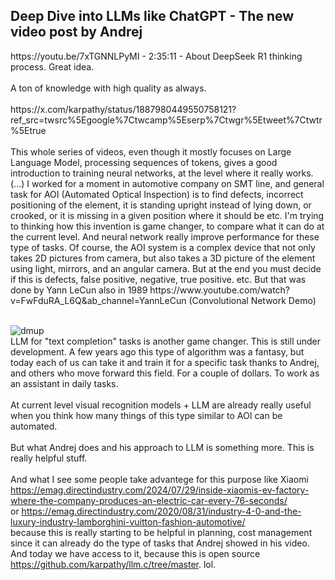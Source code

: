 <h2>Deep Dive into LLMs like ChatGPT
- The new video post by Andrej</h2>
https://youtu.be/7xTGNNLPyMI - 2:35:11 - About DeepSeek R1 thinking process. Great idea.
<br /><br />
A ton of knowledge with high quality as always. <br /><br />
https://x.com/karpathy/status/1887980449550758121?ref_src=twsrc%5Egoogle%7Ctwcamp%5Eserp%7Ctwgr%5Etweet%7Ctwtr%5Etrue
<br /><br />
This whole series of videos, even though it mostly focuses on Large Language Model, processing sequences of tokens, gives a good introduction to training neural networks,
at the level where it really works. (...) I worked for a moment in automotive company on SMT line, and general task for AOI (Automated Optical Inspection) is to find defects, 
incorrect positioning of the element, it is standing upright instead of lying down, or crooked, or it is missing in a given position where it should be etc.
I'm trying to thinking how this invention is game changer, to compare what it can do at the current level. And neural network really improve performance for these type of tasks.
Of course, the AOI system is a complex device that not only takes 2D pictures from camera, but also takes a 3D picture of the element using light, mirrors, and an angular camera.
But at the end you must decide if this is defects, false positive, negative, true positive. etc. But that was done by Yann LeCun also in 1989 
https://www.youtube.com/watch?v=FwFduRA_L6Q&ab_channel=YannLeCun (Convolutional Network Demo)
<br /><br />

![dmup](https://encrypted-tbn0.gstatic.com/images?q=tbn:ANd9GcRo4tdS_L8gdGvIQ1tUE5P1oBS0WcU7rkyuDg&s)
<br />
LLM for "text completion" tasks is another game changer. This is still under development. A few years ago this type of algorithm was a fantasy, but today each of us can take 
it and train it for a specific task thanks to Andrej, and others who move forward this field. For a couple of dollars. To work as an assistant in daily tasks.
<br /><br />
At current level visual recognition models + LLM are already really useful when you think how many things of this type similar to AOI can be automated.
<br /><br />
But what Andrej does and his approach to LLM is something more. This is really helpful stuff. 
<br /><br />
And what I see some people take advantege for this purpose like Xiaomi 
https://emag.directindustry.com/2024/07/29/inside-xiaomis-ev-factory-where-the-company-produces-an-electric-car-every-76-seconds/ <br />
or https://emag.directindustry.com/2020/08/31/industry-4-0-and-the-luxury-industry-lamborghini-vuitton-fashion-automotive/ <br />
because this is really starting to be helpful in planning, cost management since it can already do the type of tasks that Andrej showed in his video.
And today we have access to it, because this is open source https://github.com/karpathy/llm.c/tree/master. lol.
